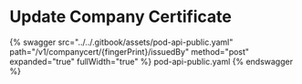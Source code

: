 # Update Company Certificate

{% swagger src="../../.gitbook/assets/pod-api-public.yaml" path="/v1/companycert/{fingerPrint}/issuedBy" method="post" expanded="true" fullWidth="true" %} pod-api-public.yaml {% endswagger %}
